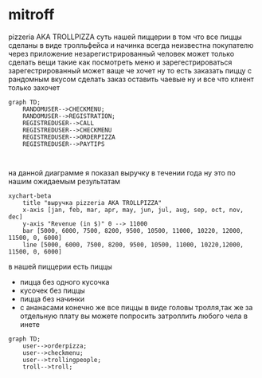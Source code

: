 # mitroff
pizzeria AKA TROLLPIZZA
суть нашей пиццерии в том что все пиццы сделаны в виде тролльфейса и начинка всегда неизвестна покупателю
через приложение незарегистрированный человек может только сделать вещи такие как посмотреть меню и зарегестрироваться
зарегестрированный может ваще че хочет ну то есть заказать пиццу с рандомным вкусом сделать заказ оставить чаевые ну и все что клиент только захочет
```mermaid
graph TD;
    RANDOMUSER-->CHECKMENU;
    RANDOMUSER-->REGISTRATION;
    REGISTREDUSER-->CALL
    REGISTREDUSER-->CHECKMENU
    REGISTREDUSER-->ORDERPIZZA
    REGISTREDUSER-->PAYTIPS
   


```
на данной диаграмме я показал выручку в течении года ну это по нашим ожидаемым результатам
```mermaid
xychart-beta
    title "выручка pizzeria AKA TROLLPIZZA"
    x-axis [jan, feb, mar, apr, may, jun, jul, aug, sep, oct, nov, dec]
    y-axis "Revenue (in $)" 0 --> 11000
    bar [5000, 6000, 7500, 8200, 9500, 10500, 11000, 10220, 12000, 11500, 0, 6000]
    line [5000, 6000, 7500, 8200, 9500, 10500, 11000, 10220,12000, 11500, 0, 6000]
```

в нашей пиццерии есть пиццы
*   пицца без одного кусочка
*   кусочек без пиццы
*   пицца без начинки
*   с ананасами
конечно же все пиццы в виде головы тролля,так же за отдельную плату вы можете попросить затроллить любого чела в инете
```mermaid
graph TD;
    user-->orderpizza;
    user-->checkmenu;
    user-->trollingpeople;
    troll-->troll;
```
